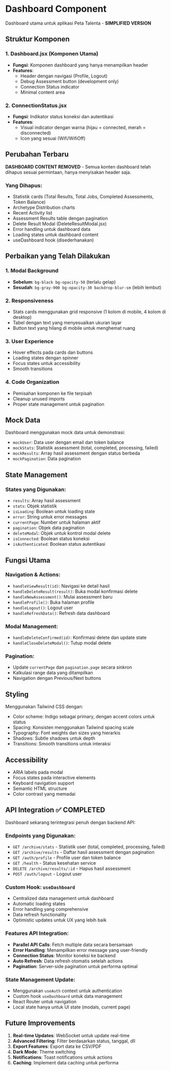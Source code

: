 # Dashboard Component

Dashboard utama untuk aplikasi Peta Talenta - **SIMPLIFIED VERSION**

## Struktur Komponen

### 1. Dashboard.jsx (Komponen Utama)
- **Fungsi**: Komponen dashboard yang hanya menampilkan header
- **Features**:
  - Header dengan navigasi (Profile, Logout)
  - Debug Assessment button (development only)
  - Connection Status indicator
  - Minimal content area

### 2. ConnectionStatus.jsx
- **Fungsi**: Indikator status koneksi dan autentikasi
- **Features**:
  - Visual indicator dengan warna (hijau = connected, merah = disconnected)
  - Icon yang sesuai (Wifi/WifiOff)

## Perubahan Terbaru

**DASHBOARD CONTENT REMOVED** - Semua konten dashboard telah dihapus sesuai permintaan, hanya menyisakan header saja.

### Yang Dihapus:
- Statistik cards (Total Results, Total Jobs, Completed Assessments, Token Balance)
- Archetype Distribution charts
- Recent Activity list
- Assessment Results table dengan pagination
- Delete Result Modal (DeleteResultModal.jsx)
- Error handling untuk dashboard data
- Loading states untuk dashboard content
- useDashboard hook (disederhanakan)

## Perbaikan yang Telah Dilakukan

### 1. Modal Background
- **Sebelum**: `bg-black bg-opacity-50` (terlalu gelap)
- **Sesudah**: `bg-gray-900 bg-opacity-30 backdrop-blur-sm` (lebih lembut)

### 2. Responsiveness
- Stats cards menggunakan grid responsive (1 kolom di mobile, 4 kolom di desktop)
- Tabel dengan text yang menyesuaikan ukuran layar
- Button text yang hilang di mobile untuk menghemat ruang

### 3. User Experience
- Hover effects pada cards dan buttons
- Loading states dengan spinner
- Focus states untuk accessibility
- Smooth transitions

### 4. Code Organization
- Pemisahan komponen ke file terpisah
- Cleanup unused imports
- Proper state management untuk pagination

## Mock Data

Dashboard menggunakan mock data untuk demonstrasi:
- `mockUser`: Data user dengan email dan token balance
- `mockStats`: Statistik assessment (total, completed, processing, failed)
- `mockResults`: Array hasil assessment dengan status berbeda
- `mockPagination`: Data pagination

## State Management

### States yang Digunakan:
- `results`: Array hasil assessment
- `stats`: Objek statistik
- `isLoading`: Boolean untuk loading state
- `error`: String untuk error messages
- `currentPage`: Number untuk halaman aktif
- `pagination`: Objek data pagination
- `deleteModal`: Objek untuk kontrol modal delete
- `isConnected`: Boolean status koneksi
- `isAuthenticated`: Boolean status autentikasi

## Fungsi Utama

### Navigation & Actions:
- `handleViewResult(id)`: Navigasi ke detail hasil
- `handleDeleteResult(result)`: Buka modal konfirmasi delete
- `handleNewAssessment()`: Mulai assessment baru
- `handleProfile()`: Buka halaman profile
- `handleLogout()`: Logout user
- `handleRefreshData()`: Refresh data dashboard

### Modal Management:
- `handleDeleteConfirmed(id)`: Konfirmasi delete dan update state
- `handleCloseDeleteModal()`: Tutup modal delete

### Pagination:
- Update `currentPage` dan `pagination.page` secara sinkron
- Kalkulasi range data yang ditampilkan
- Navigation dengan Previous/Next buttons

## Styling

Menggunakan Tailwind CSS dengan:
- Color scheme: Indigo sebagai primary, dengan accent colors untuk status
- Spacing: Konsisten menggunakan Tailwind spacing scale
- Typography: Font weights dan sizes yang hierarkis
- Shadows: Subtle shadows untuk depth
- Transitions: Smooth transitions untuk interaksi

## Accessibility

- ARIA labels pada modal
- Focus states pada interactive elements
- Keyboard navigation support
- Semantic HTML structure
- Color contrast yang memadai

## API Integration ✅ COMPLETED

Dashboard sekarang terintegrasi penuh dengan backend API:

### Endpoints yang Digunakan:
- `GET /archive/stats` - Statistik user (total, completed, processing, failed)
- `GET /archive/results` - Daftar hasil assessment dengan pagination
- `GET /auth/profile` - Profile user dan token balance
- `GET /health` - Status kesehatan service
- `DELETE /archive/results/:id` - Hapus hasil assessment
- `POST /auth/logout` - Logout user

### Custom Hook: `useDashboard`
- Centralized data management untuk dashboard
- Automatic loading states
- Error handling yang comprehensive
- Data refresh functionality
- Optimistic updates untuk UX yang lebih baik

### Features API Integration:
- **Parallel API Calls**: Fetch multiple data secara bersamaan
- **Error Handling**: Menampilkan error message yang user-friendly
- **Connection Status**: Monitor koneksi ke backend
- **Auto Refresh**: Data refresh otomatis setelah actions
- **Pagination**: Server-side pagination untuk performa optimal

### State Management Update:
- Menggunakan `useAuth` context untuk authentication
- Custom hook `useDashboard` untuk data management
- React Router untuk navigation
- Local state hanya untuk UI state (modals, current page)

## Future Improvements

1. **Real-time Updates**: WebSocket untuk update real-time
2. **Advanced Filtering**: Filter berdasarkan status, tanggal, dll
3. **Export Features**: Export data ke CSV/PDF
4. **Dark Mode**: Theme switching
5. **Notifications**: Toast notifications untuk actions
6. **Caching**: Implement data caching untuk performa
